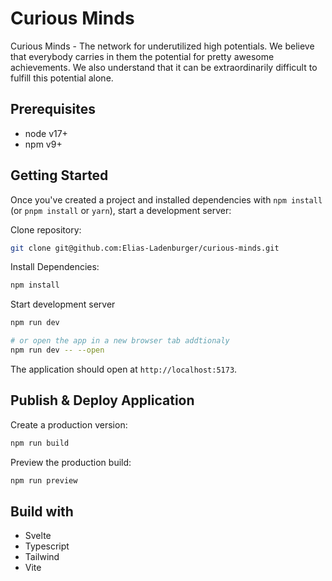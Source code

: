 # Curious Minds
Curious Minds - The network for underutilized high potentials.
We believe that everybody carries in them the potential for pretty awesome achievements. We also understand that it can be extraordinarily difficult to fulfill this potential alone.

## Prerequisites
- node v17+
- npm v9+

## Getting Started

Once you've created a project and installed dependencies with `npm install` (or `pnpm install` or `yarn`), start a development server:

Clone repository:
```bash
git clone git@github.com:Elias-Ladenburger/curious-minds.git
```

Install Dependencies:
```bash
npm install
```

Start development server
```bash
npm run dev

# or open the app in a new browser tab addtionaly
npm run dev -- --open
```

The application should open at `http://localhost:5173`.

## Publish & Deploy Application

Create a production version:
```bash
npm run build
```

Preview the production build:
```bash
npm run preview
```

## Build with
- Svelte
- Typescript
- Tailwind
- Vite